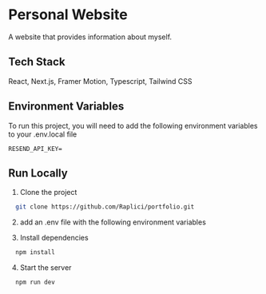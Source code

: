 # Personal Website

A website that provides information about myself.


## Tech Stack

React, Next.js, Framer Motion, Typescript, Tailwind CSS

## Environment Variables

To run this project, you will need to add the following environment variables to your .env.local file

`RESEND_API_KEY=`

## Run Locally

1. Clone the project

```bash
  git clone https://github.com/Raplici/portfolio.git
```

2. add an .env file with the following environment variables

3. Install dependencies

```bash
  npm install
```

4. Start the server

```bash
  npm run dev
```